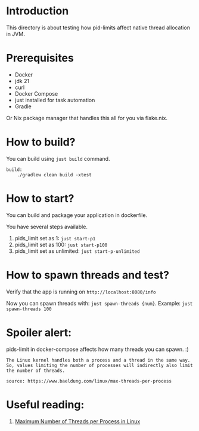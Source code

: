 # Introduction
This directory is about testing how pid-limits affect native thread allocation in JVM.

# Prerequisites
- Docker
- jdk 21
- curl
- Docker Compose
- just installed for task automation
- Gradle

Or Nix package manager that handles this all for you via flake.nix.

# How to build?

You can build using `just build` command.

```
build:
    ./gradlew clean build -xtest
```

# How to start? 

You can build and package your application in dockerfile. 

You have several steps available.

1. pids_limit set as 1: `just start-p1`
2. pids_limit set as 100: `just start-p100`
2. pids_limit set as unlimited: `just start-p-unlimited`

# How to spawn threads and test?

Verify that the app is running on `http://localhost:8080/info`

Now you can spawn threads with: `just spawn-threads {num}`.
Example: `just spawn-threads 100`

# Spoiler alert:
pids-limit in docker-compose affects how many threads you can spawn. :)

```
The Linux kernel handles both a process and a thread in the same way. 
So, values limiting the number of processes will indirectly also limit the number of threads.

source: https://www.baeldung.com/linux/max-threads-per-process
```

# Useful reading:
1. [Maximum Number of Threads per Process in Linux](https://www.baeldung.com/linux/max-threads-per-process#:~:text=So%2C%20values%20limiting%20the%20number,for%20the%20server%20to%20work
)

